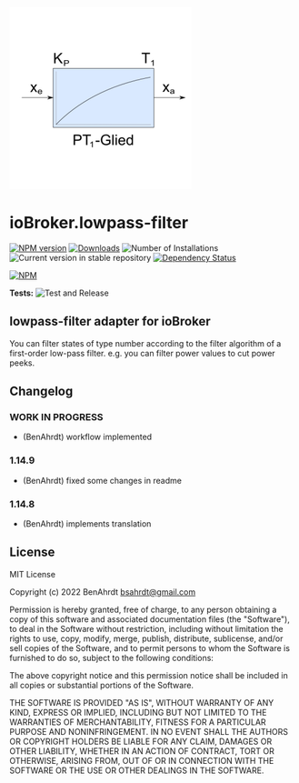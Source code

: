 ![Logo](admin/lowpass-filter.png)
# ioBroker.lowpass-filter

[![NPM version](https://img.shields.io/npm/v/iobroker.janitza-gridvis.svg)](https://www.npmjs.com/package/iobroker.lowpass-filter)
[![Downloads](https://img.shields.io/npm/dm/iobroker.janitza-gridvis.svg)](https://www.npmjs.com/package/iobroker.lowpass-filter)
![Number of Installations](https://iobroker.live/badges/lowpass-filter-installed.svg)
![Current version in stable repository](https://iobroker.live/badges/lowpass-filter-stable.svg)
[![Dependency Status](https://img.shields.io/david/BenAhrdt/iobroker.janitza-gridvis.svg)](https://david-dm.org/BenAhrdt/iobroker.lowpass-filter)

[![NPM](https://nodei.co/npm/iobroker.janitza-gridvis.png?downloads=true)](https://nodei.co/npm/iobroker.lowpass-filter/)

**Tests:** ![Test and Release](https://github.com/BenAhrdt/ioBroker.lowpass-filter/workflows/Test%20and%20Release/badge.svg)

## lowpass-filter adapter for ioBroker

You can filter states of type number according to the filter algorithm of a first-order low-pass filter.
e.g. you can filter power values to cut power peeks.

## Changelog
<!--
	Placeholder for the next version (at the beginning of the line):
	### **WORK IN PROGRESS**
-->

### **WORK IN PROGRESS**
* (BenAhrdt) workflow implemented

### 1.14.9
* (BenAhrdt) fixed some changes in readme

### 1.14.8
* (BenAhrdt) implements translation

## License
MIT License

Copyright (c) 2022 BenAhrdt <bsahrdt@gmail.com>

Permission is hereby granted, free of charge, to any person obtaining a copy
of this software and associated documentation files (the "Software"), to deal
in the Software without restriction, including without limitation the rights
to use, copy, modify, merge, publish, distribute, sublicense, and/or sell
copies of the Software, and to permit persons to whom the Software is
furnished to do so, subject to the following conditions:

The above copyright notice and this permission notice shall be included in all
copies or substantial portions of the Software.

THE SOFTWARE IS PROVIDED "AS IS", WITHOUT WARRANTY OF ANY KIND, EXPRESS OR
IMPLIED, INCLUDING BUT NOT LIMITED TO THE WARRANTIES OF MERCHANTABILITY,
FITNESS FOR A PARTICULAR PURPOSE AND NONINFRINGEMENT. IN NO EVENT SHALL THE
AUTHORS OR COPYRIGHT HOLDERS BE LIABLE FOR ANY CLAIM, DAMAGES OR OTHER
LIABILITY, WHETHER IN AN ACTION OF CONTRACT, TORT OR OTHERWISE, ARISING FROM,
OUT OF OR IN CONNECTION WITH THE SOFTWARE OR THE USE OR OTHER DEALINGS IN THE
SOFTWARE.